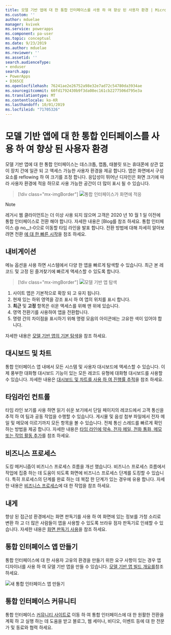 ```yaml
---
title: 모델 기반 앱에 대 한 통합 인터페이스를 사용 하 여 향상 된 사용자 환경 | MicrosoftDocs
ms.custom: ''
author: mduelae
manager: kvivek
ms.service: powerapps
ms.component: pa-user
ms.topic: conceptual
ms.date: 9/23/2019
ms.author: mduelae
ms.reviewer: ''
ms.assetid: ''
search.audienceType:
- enduser
search.app:
- PowerApps
- D365CE
ms.openlocfilehash: 76241ae2e26752a98e32e7ad72c54780da3934ae
ms.sourcegitcommit: 60fd1792430b9f3da08ec161cb2277506d795e3a
ms.translationtype: MT
ms.contentlocale: ko-KR
ms.lasthandoff: 10/01/2019
ms.locfileid: "71705326"
---
```

# <a name="enhanced-user-experience-with-the-unified-interface-for-model-driven-apps"></a>모델 기반 앱에 대 한 통합 인터페이스를 사용 하 여 향상 된 사용자 환경 

모델 기반 앱에 대 한 통합 인터페이스는 데스크톱, 랩톱, 태블릿 또는 휴대폰에 상관 없이 장치 간에 일관 되 고 액세스 가능한 사용자 환경을 제공 합니다. 앱은 화면에서 구성 요소를 reflowing 하 여 크기를 조정 합니다. 응답성이 뛰어난 디자인은 화면 크기에 따라 사용자 환경에 적응 하므로 사용 가능한 공간이 더 많이 표시 될 수 있습니다.

> [!div class="mx-imgBorder"]
> ![통합 인터페이스가 화면에 적응](media/Reflow.png "통합 인터페이스가 화면에 적응")

> [!NOTE]
> 레거시 웹 클라이언트는 더 이상 사용 되지 않으며 고객은 2020 년 10 월 1 일 이전에 통합 인터페이스로 전환 해야 합니다. 자세한 내용은 [Blog를 참조 하세요. 통합 인터페이스 @ no__t-0으로 이동할 타임 라인을 발표 합니다. 전환 방법에 대해 자세히 알아보려면 전환 [에 대 한 빠른 시작](https://docs.microsoft.com/en-us/powerapps/maker/model-driven-apps/transition-web-app)을 참조 하세요.

## <a name="navigation"></a>내비게이션

메뉴 옵션을 사용 하면 시스템에서 다양 한 앱을 빠르게 탐색할 수 있습니다. 최근 본 레코드 및 고정 된 즐겨찾기에 빠르게 액세스할 수 있도록 합니다. 

> [!div class="mx-imgBorder"]
> ![모델 기반 앱 탐색](media/nav.png "모델 기반 앱 탐색")

1. 사이트 맵은 기본적으로 확장 되 고 유지 됩니다.
2. 현재 있는 하위 영역을 강조 표시 하 여 앱의 위치를 표시 합니다.
3. **최근** 및 **고정** 항목은 쉬운 액세스를 위해 맨 위에 있습니다. 
4. 영역 전환기를 사용하여 앱을 전환합니다.
5. 명령 간의 차이점을 표시하기 위해 명령 모음의 아이콘에는 고유한 색이 있어야 합니다.

자세한 내용은 [모델 기반 앱의 기본 탐색](navigation.md)을 참조 하세요.

## <a name="dashboards-and-charts"></a>대시보드 및 차트
통합 인터페이스 앱 내에서 모든 시스템 및 사용자 대시보드에 액세스할 수 있습니다. 이제 풍부한 대화형 대시보드 기능이 있는 모든 레코드 유형에 대화형 대시보드를 사용할 수 있습니다. 자세한 내용은 [대시보드 및 차트를 사용 하 여 진행률 추적](track-your-progress-with-dashboard-and-charts.md)을 참조 하세요.

## <a name="timeline-control"></a>타임라인 컨트롤 
타임 라인 보기를 사용 하면 읽기 쉬운 보기에서 단일 페이지의 레코드에서 고객 통신을 추적 하 여 팀과 공동 작업을 수행할 수 있습니다. 게시물 및 음성 첨부 파일에서 전자 메일 및 메모에 이르기까지 모든 항목을 볼 수 있습니다. 전체 통신 스레드를 빠르게 확인 하는 방법을 제공 합니다. 자세한 내용은 [타임 라인에 약속, 전자 메일, 전화 통화, 메모 또는 작업 활동 추가](add-activities.md)를 참조 하세요.

## <a name="business-process"></a>비즈니스 프로세스 
도킹 메커니즘이 비즈니스 프로세스 흐름을 개선 했습니다. 비즈니스 프로세스 흐름에서 작업에 집중 하는 데 도움이 되도록 화면에 비즈니스 프로세스 단계를 도킹할 수 있습니다. 특히 프로세스의 단계를 완료 하는 데 복잡 한 단계가 있는 경우에 유용 합니다. 자세한 내용은 [비즈니스 프로세스](work-with-business-processes.md)에 대 한 작업을 참조 하세요.

## <a name="accessibility"></a>내게
향상 된 접근성 환경에서는 화면 판독기를 사용 하 여 화면에 있는 정보를 가청 소리로 변환 하 고 더 많은 사람들이 앱을 사용할 수 있도록 브라유 점자 판독기로 인쇄할 수 있습니다. 자세한 내용은 [화면 판독기 사용](screen-reader.md)을 참조 하세요.

## <a name="create-a-unified-interface-app"></a>통합 인터페이스 앱 만들기
통합 인터페이스에 대 한 사용자 고유의 환경을 만들기 위한 요구 사항이 있는 경우 앱 디자이너를 사용 하 여 모델 기반 앱을 만들 수 있습니다. [모델 기반 앱 빌드 개요를](https://docs.microsoft.com/powerapps/maker/model-driven-apps/model-driven-app-overview)참조 하세요.

![새 통합 인터페이스 앱 만들기](media/uci-model-driven-app.png "새 통합 인터페이스 앱 만들기")

## <a name="unified-interface-community"></a>통합 인터페이스 커뮤니티

통합 인터페이스 [커뮤니티 사이트로](https://community.dynamics.com/365/unified-interface/) 이동 하 여 통합 인터페이스에 대 한 원활한 전환을 계획 하 고 실행 하는 데 도움을 받고 블로그, 웹 세미나, 비디오, 이벤트 등에 대 한 전문가 및 동료와 협력 하세요.
